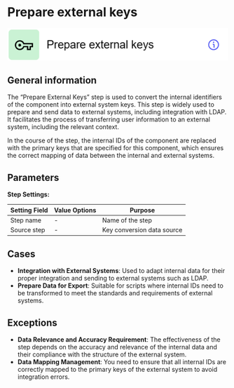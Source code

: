 # Prepare external keys

![](../../assets/images/app-development/prepare-external-keys.png)

## General information
The “Prepare External Keys” step is used to convert the internal identifiers of the component into external system keys. This step is widely used to prepare and send data to external systems, including integration with LDAP. It facilitates the process of transferring user information to an external system, including the relevant context.

In the course of the step, the internal IDs of the component are replaced with the primary keys that are specified for this component, which ensures the correct mapping of data between the internal and external systems.

## Parameters
**Step Settings:**

| Setting Field | Value Options | Purpose |
|----------------|-------------------|------------|
| Step name      | -                 | Name of the step |
| Source step    | -                 | Key conversion data source |

## Cases
- **Integration with External Systems**: Used to adapt internal data for their proper integration and sending to external systems such as LDAP.
- **Prepare Data for Export**: Suitable for scripts where internal IDs need to be transformed to meet the standards and requirements of external systems.

## Exceptions
- **Data Relevance and Accuracy Requirement**: The effectiveness of the step depends on the accuracy and relevance of the internal data and their compliance with the structure of the external system.
- **Data Mapping Management**: You need to ensure that all internal IDs are correctly mapped to the primary keys of the external system to avoid integration errors.
